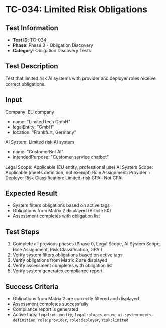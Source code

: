 # TC-034: Limited Risk Obligations

## Test Information
- **Test ID**: TC-034
- **Phase**: Phase 3 - Obligation Discovery
- **Category**: Obligation Discovery Tests

## Test Description
Test that limited risk AI systems with provider and deployer roles receive correct obligations.

## Input
Company: EU company
- name: "LimitedTech GmbH"
- legalEntity: "GmbH"
- location: "Frankfurt, Germany"

AI System: Limited risk AI system
- name: "CustomerBot AI"
- intendedPurpose: "Customer service chatbot"

Legal Scope: Applicable (EU entity, professional use)
AI System Scope: Applicable (meets definition, not exempt)
Role Assignment: Provider + Deployer
Risk Classification: Limited-risk
GPAI: Not GPAI

## Expected Result
- System filters obligations based on active tags
- Obligations from Matrix 2 displayed (Article 50)
- Assessment completes with obligation list

## Test Steps
1. Complete all previous phases (Phase 0, Legal Scope, AI System Scope, Role Assignment, Risk Classification, GPAI)
2. Verify system filters obligations based on active tags
3. Verify obligations from Matrix 2 are displayed
4. Verify assessment completes with obligation list
5. Verify system generates compliance report

## Success Criteria
- Obligations from Matrix 2 are correctly filtered and displayed
- Assessment completes successfully
- Compliance report is generated
- Active tags: `legal:eu-entity`, `legal:places-on-eu`, `ai-system:meets-definition`, `role:provider`, `role:deployer`, `risk:limited` 